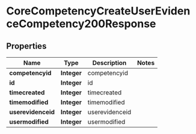

# CoreCompetencyCreateUserEvidenceCompetency200Response


## Properties

| Name | Type | Description | Notes |
|------------ | ------------- | ------------- | -------------|
|**competencyid** | **Integer** | competencyid |  |
|**id** | **Integer** | id |  |
|**timecreated** | **Integer** | timecreated |  |
|**timemodified** | **Integer** | timemodified |  |
|**userevidenceid** | **Integer** | userevidenceid |  |
|**usermodified** | **Integer** | usermodified |  |



